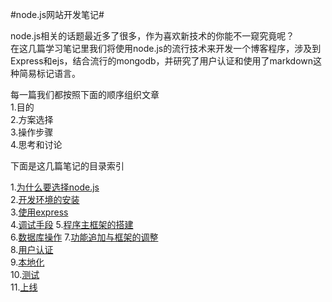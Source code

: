 #node.js网站开发笔记#

node.js相关的话题最近多了很多，作为喜欢新技术的你能不一窥究竟呢？  
在这几篇学习笔记里我们将使用node.js的流行技术来开发一个博客程序，涉及到Express和ejs，结合流行的mongodb，并研究了用户认证和使用了markdown这种简易标记语言。

每一篇我们都按照下面的顺序组织文章	
1.目的  
2.方案选择  
3.操作步骤  
4.思考和讨论  

下面是这几篇笔记的目录索引

1.[为什么要选择node.js](./01_why.md)  
2.[开发环境的安装](./02_install.md)  
3.[使用express](./03_express.md)  
4.[调试手段](./04_debug.md)	
5.[程序主框架的搭建](./05_main.md)	
6.[数据库操作](./06_database.md)	
7.[功能追加与框架的调整](./07_functions.md)	
8.[用户认证](./08_auth.md)	
9.[本地化](./09_localize.md)	
10.[测试](./10_test.md)		
11.[上线](./11_publish.md)	


